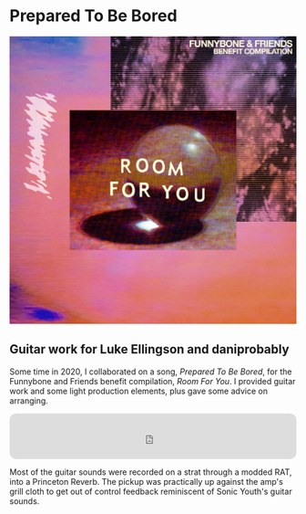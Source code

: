 # Prepared To Be Bored

![](/img/prepared-to-be-bored/splash.jpg)

<div id="modal-scroll-point"/>

<div id="modal-subtitle-container"><h2 id="modal-subtitle">Guitar work for Luke Ellingson and daniprobably</h2></div>

Some time in 2020, I collaborated on a song, _Prepared To Be Bored_, for the Funnybone and Friends benefit compilation, _Room For You_. I provided guitar work and some light production elements, plus gave some advice on arranging. 

<div class="spotify-wrapper" style="height:80px">
    <iframe class="empty" style="border-radius:12px" src="https://open.spotify.com/embed/track/6R2RYuEvgxCbhHAO2t2NSR?utm_source=generator&theme=0" width="100%" height="80" frameBorder="0" allowfullscreen="" allow="autoplay; clipboard-write; encrypted-media; fullscreen; picture-in-picture"></iframe>
</div>

Most of the guitar sounds were recorded on a strat through a modded RAT, into a Princeton Reverb. The pickup was practically up against the amp's grill cloth to get out of control feedback reminiscent of Sonic Youth's guitar sounds.

